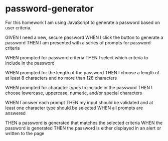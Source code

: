 # password-generator
For this homework I am using JavaScript to generate a password based on user criteria. 


GIVEN I need a new, secure password
WHEN I click the button to generate a password
THEN I am presented with a series of prompts for password criteria

WHEN prompted for password criteria
THEN I select which criteria to include in the password

WHEN prompted for the length of the password
THEN I choose a length of at least 8 characters and no more than 128 characters

WHEN prompted for character types to include in the password
THEN I choose lowercase, uppercase, numeric, and/or special characters

WHEN I answer each prompt
THEN my input should be validated and at least one character type should be selected
WHEN all prompts are answered

THEN a password is generated that matches the selected criteria
WHEN the password is generated
THEN the password is either displayed in an alert or written to the page
